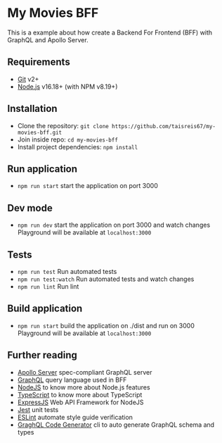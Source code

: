 # My Movies BFF

This is a example about how create a Backend For Frontend (BFF) with GraphQL and Apollo Server.

## Requirements

- [Git](http://git-scm.com/) v2+
- [Node.js](http://nodejs.org/) v16.18+ (with NPM v8.19+)

## Installation

- Clone the repository: `git clone https://github.com/taisreis67/my-movies-bff.git`
- Join inside repo: `cd my-movies-bff`
- Install project dependencies: `npm install`

## Run application

- `npm run start` start the application on port 3000

## Dev mode

- `npm run dev` start the application on port 3000 and watch changes
Playground will be available at `localhost:3000`

## Tests

- `npm run test` Run automated tests
- `npm run test:watch` Run automated tests and watch changes
- `npm run lint` Run lint


## Build application

- `npm run start` build the application on ./dist and run on 3000
Playground will be available at `localhost:3000`

## Further reading

- [Apollo Server](https://www.apollographql.com/docs/apollo-server/) spec-compliant GraphQL server
- [GraphQL](https://graphql.org/learn/) query language used in BFF
- [NodeJS](https://nodejs.org/dist/latest-v12.x/docs/api/) to know more about Node.js features
- [TypeScript](https://www.typescriptlang.org/) to know more about TypeScript
- [ExpressJS](http://expressjs.com/) Web API Framework for NodeJS
- [Jest](https://github.com/facebook/jest) unit tests
- [ESLint](https://eslint.org/) automate style guide verification
- [GraghQL Code Generator](https://github.com/dotansimha/graphql-code-generator#readme) cli to auto generate GraphQL schema and types
